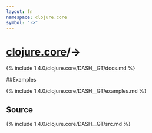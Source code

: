 ```yaml
---
layout: fn
namespace: clojure.core
symbol: "->"
---
```


# [clojure.core](../)/->

{% include 1.4.0/clojure.core/DASH__GT/docs.md %}

##Examples

{% include 1.4.0/clojure.core/DASH__GT/examples.md %}
## Source
{% include 1.4.0/clojure.core/DASH__GT/src.md %}

